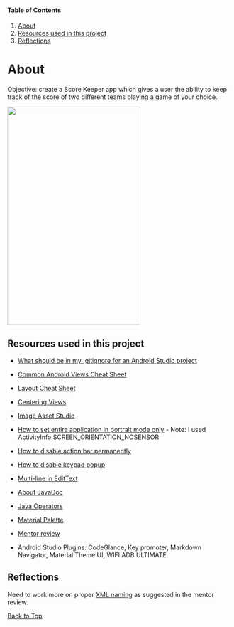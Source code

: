 #### Table of Contents
  1. [About](#about)
  2. [Resources used in this project](#resources-used-in-this-project)
  3. [Reflections](#reflections)

  # About
  Objective: create a Score Keeper app which gives a user the ability to keep track of the score of two different teams playing a game of your choice.

<img src="https://i.imgur.com/8MklbL6.jpg" width="300" height="490">

## Resources used in this project

* [What should be in my .gitignore for an Android Studio project](https://stackoverflow.com/a/17803964/8651044)

* [Common Android Views Cheat Sheet](https://drive.google.com/file/d/0B5XIkMkayHgRMVljUVIyZzNmQUU/view)

* [Layout Cheat Sheet](https://s3.amazonaws.com/video.udacity-data.com/topher/2016/June/576abcfc_layout-cheat-sheet/layout-cheat-sheet.pdf)

* [Centering Views](https://android.jlelse.eu/centering-views-in-android-layouts-547930621de7)

* [Image Asset Studio](https://developer.android.com/studio/write/image-asset-studio.html)

* [How to set entire application in portrait mode only](https://stackoverflow.com/a/9784269/8651044) - Note: I used ActivityInfo.SCREEN_ORIENTATION_NOSENSOR

* [How to disable action bar permanently](https://stackoverflow.com/a/44754842/8651044)

* [How to disable keypad popup](https://stackoverflow.com/questions/10611833/how-to-disable-keypad-popup-when-on-edittext/13908440#13908440)

* [Multi-line in EditText](https://stackoverflow.com/a/4233683/8651044)

* [About JavaDoc](https://stackoverflow.com/questions/19172015/what-exactly-is-javadoc/19172263#19172263)

* [Java Operators](http://www.mathcs.emory.edu/~cheung/Courses/170/Syllabus/04/shorthand.html)

* [Material Palette](https://www.materialpalette.com/indigo/red)

* [Mentor review](https://review.udacity.com/#!/reviews/1261568/shared)

* Android Studio Plugins: CodeGlance, Key promoter, Markdown Navigator, Material Theme UI, WIFI ADB ULTIMATE

## Reflections

Need to work more on proper [XML naming](https://jeroenmols.com/blog/2016/03/07/resourcenaming/) as suggested in the mentor review.

[Back to Top](#table-of-contents)
